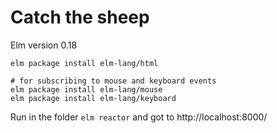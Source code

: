 # Catch the sheep 

Elm version 0.18

```
elm package install elm-lang/html

# for subscribing to mouse and keyboard events
elm package install elm-lang/mouse
elm package install elm-lang/keyboard
```

Run in the folder
```elm reactor```
and got to http://localhost:8000/
